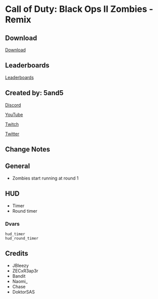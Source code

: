 # Call of Duty: Black Ops II Zombies - Remix

## Download

[Download](https://www.mediafire.com/file/5u4g0dxdnf7rsjw/BO1-Remix.zip/file)

## Leaderboards
[Leaderboards](https://docs.google.com/spreadsheets/d/14oRX3aQFWWz5VaLz3B_nt_YOe-9zHf3HTQNuCU9Xqcs/)

## Created by: 5and5

[Discord](https://discord.gg/Z44Vnjd)

[YouTube](https://www.youtube.com/user/Zomb0s4life)

[Twitch](https://twitch.tv/5and5)

[Twitter](https://twitter.com/5and55)

## Change Notes

## General
* Zombies start running at round 1

## HUD
* Timer
* Round timer

### Dvars
```
hud_timer
hud_round_timer
```

## Credits

* JBleezy
* ZECxR3ap3r
* Bandit
* Naomi_
* Chase
* DoktorSAS
